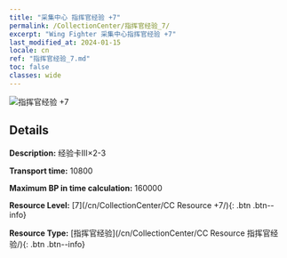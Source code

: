 ```yaml
---
title: "采集中心 指挥官经验 +7"
permalink: /CollectionCenter/指挥官经验_7/
excerpt: "Wing Fighter 采集中心指挥官经验 +7"
last_modified_at: 2024-01-15
locale: cn
ref: "指挥官经验_7.md"
toc: false
classes: wide
---
```



![指挥官经验 +7](/images/cc/CC_指挥官经验_5.png)

## Details

  **Description:** 经验卡III×2-3

  **Transport time:** 10800

  **Maximum BP in time calculation:** 160000

  **Resource Level:** [7](/cn/CollectionCenter/CC Resource +7/){: .btn .btn--info}

  **Resource Type:** [指挥官经验](/cn/CollectionCenter/CC Resource 指挥官经验/){: .btn .btn--info}

